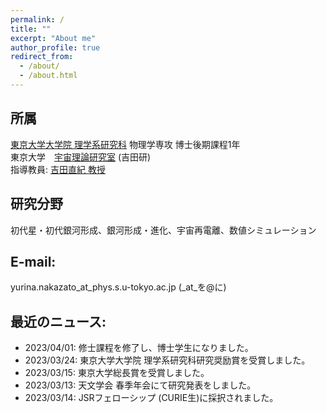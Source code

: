 ```yaml
---
permalink: /
title: ""
excerpt: "About me"
author_profile: true
redirect_from: 
  - /about/
  - /about.html
---
```


## 所属  
[東京大学大学院 理学系研究科](https://www.phys.s.u-tokyo.ac.jp/) 物理学専攻 博士後期課程1年  
東京大学　[宇宙理論研究室](http://www-utap.phys.s.u-tokyo.ac.jp/index.html) (吉田研)  
指導教員: [吉田直紀 教授](http://www-utap.phys.s.u-tokyo.ac.jp/naoki.yoshida/index_j.html)

## 研究分野  
初代星・初代銀河形成、銀河形成・進化、宇宙再電離、数値シミュレーション

## E-mail: 
yurina.nakazato_at_phys.s.u-tokyo.ac.jp (_at_を@に)

## 最近のニュース:  
* 2023/04/01: 修士課程を修了し、博士学生になりました。  
* 2023/03/24: 東京大学大学院 理学系研究科研究奨励賞を受賞しました。  
* 2023/03/15: 東京大学総長賞を受賞しました。
* 2023/03/13: 天文学会 春季年会にて研究発表をしました。  
* 2023/03/14: JSRフェローシップ (CURIE生)に採択されました。  
